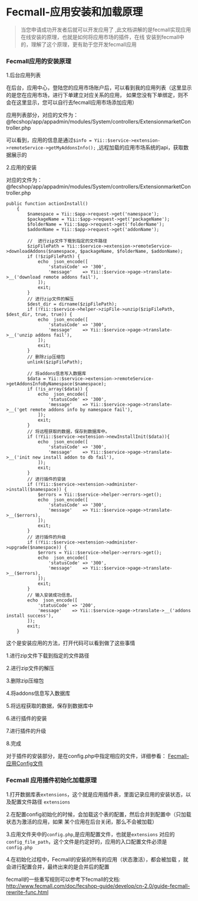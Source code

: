 Fecmall-应用安装和加载原理
===========

> 当您申请成功开发者后就可以开发应用了
,此文档讲解的是fecmall实现应用在线安装的原理，也就是如何将应用市场的插件，在线
安装到fecmall中的，理解了这个原理，更有助于您开发fecmall应用

### Fecmall应用的安装原理

1.后台应用列表

在后台，应用中心，登陆您的应用市场账户后，可以看到我的应用列表（这里显示的是您在应用市场，进行下单建立对应关系的应用，
如果您没有下单绑定，则不会在这里显示，您可以自行去fecmall应用市场添加应用）

应用列表部分，对应的文件为：@fecshop/app/appadmin/modules/System/controllers/ExtensionmarketController.php

可以看到，应用的信息是通过`$info = Yii::$service->extension->remoteService->getMyAddonsInfo();`
,远程加载的应用市场系统的api，获取数据展示的

2.应用的安装

对应的文件为：@fecshop/app/appadmin/modules/System/controllers/ExtensionmarketController.php

```
public function actionInstall()
    {
        $namespace = Yii::$app->request->get('namespace');
        $packageName = Yii::$app->request->get('packageName');
        $folderName = Yii::$app->request->get('folderName');
        $addonName = Yii::$app->request->get('addonName');
        
        //  进行zip文件下载到指定的文件路径
        $zipFilePath = Yii::$service->extension->remoteService->downloadAddons($namespace, $packageName, $folderName, $addonName);
        if (!$zipFilePath) {
            echo  json_encode([
                'statusCode' => '300',
                'message'    => Yii::$service->page->translate->__('download remote addons fail'),
            ]);
            exit;
        }
        // 进行zip文件的解压
        $dest_dir = dirname($zipFilePath);
        if (!Yii::$service->helper->zipFile->unzip($zipFilePath, $dest_dir, true, true)) {
            echo  json_encode([
                'statusCode' => '300',
                'message'    => Yii::$service->page->translate->__('unzip addons fail'),
            ]);
            exit;
        }
        // 删除zip压缩包 
        unlink($zipFilePath);
        
        // 将addons信息写入数据库
        $data = Yii::$service->extension->remoteService->getAddonsInfoByNamespace($namespace);
        if (!is_array($data)) {
            echo  json_encode([
                'statusCode' => '300',
                'message'    => Yii::$service->page->translate->__('get remote addons info by namespace fail'),
            ]);
            exit;
        }
        // 将远程获取的数据，保存到数据库中。
        if (!Yii::$service->extension->newInstallInit($data)){
            echo  json_encode([
                'statusCode' => '300',
                'message'    => Yii::$service->page->translate->__('init new install addon to db fail'),
            ]);
            exit;
        }
        // 进行插件的安装
        if (!Yii::$service->extension->administer->install($namespace)) {
            $errors = Yii::$service->helper->errors->get();
            echo  json_encode([
                'statusCode' => '300',
                'message'    => Yii::$service->page->translate->__($errors),
            ]);
            exit;
        }
        // 进行插件的升级
        if (!Yii::$service->extension->administer->upgrade($namespace)) {
            $errors = Yii::$service->helper->errors->get();
            echo  json_encode([
                'statusCode' => '300',
                'message'    => Yii::$service->page->translate->__($errors),
            ]);
            exit;
        }
        // 输入安装成功信息。
        echo  json_encode([
            'statusCode' => '200',
            'message'    => Yii::$service->page->translate->__('addons install success'),
        ]);
        exit;
    }

```

这个是安装应用的方法，打开代码可以看到做了这些事情


1.进行zip文件下载到指定的文件路径

2.进行zip文件的解压

3.删除zip压缩包 

4.将addons信息写入数据库

5.将远程获取的数据，保存到数据库中

6.进行插件的安装

7.进行插件的升级

8.完成


对于插件的安装部分，是在config.php中指定相应的文件，详细参看： [Fecmall-应用Config文件](fecmall-addons-developer-config-example.md)




### Fecmall 应用插件初始化加载原理

1.打开数据库表`extensions`，这个就是应用插件表，里面记录应用的安装状态，以及配置文件路径
`extensions`


2.在配置config初始化的时候，会加载这个表的配置，然后合并到配置中（只加载状态为激活的应用，如果
某个应用在后台关闭，那么不会被加载）

3.应用文件夹中的`config.php`,是应用配置文件，也就是`extensions`
对应的`config_file_path`，这个文件是约定好的，应用的入口配置文件必须是`config.php`


4.在初始化过程中，Fecmall的安装的所有的应用（状态激活），都会被加载
，就会进行配置合并，最终出来的是合并后的配置



fecmall的一些重写规则可以参考下fecmall的文档: http://www.fecmall.com/doc/fecshop-guide/develop/cn-2.0/guide-fecmall-rewrite-func.html

















